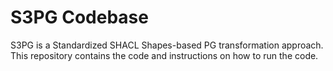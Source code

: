 # S3PG Codebase

S3PG is a Standardized SHACL Shapes-based PG transformation approach. This repository contains the code and instructions on how to run the code. 

